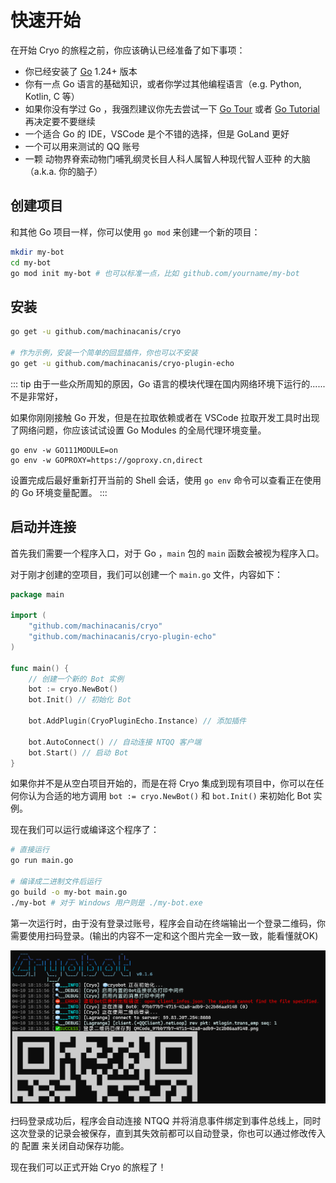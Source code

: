 # 快速开始 <Badge type="warning" text="beta" />

在开始 Cryo 的旅程之前，你应该确认已经准备了如下事项：
- 你已经安装了 [Go](https://go.dev/dl/) 1.24+ 版本
- 你有一点 Go 语言的基础知识，或者你学过其他编程语言（e.g. Python, Kotlin, C 等）
- 如果你没有学过 Go ，我强烈建议你先去尝试一下 [Go Tour](https://tour.golang.org/) 或者 [Go Tutorial](https://go.dev/doc/) 再决定要不要继续
- 一个适合 Go 的 IDE，VSCode 是个不错的选择，但是 GoLand 更好
- 一个可以用来测试的 QQ 账号
- 一颗 动物界脊索动物门哺乳纲灵长目人科人属智人种现代智人亚种 的大脑（a.k.a. 你的脑子）

## 创建项目

和其他 Go 项目一样，你可以使用 `go mod` 来创建一个新的项目：

```bash
mkdir my-bot
cd my-bot
go mod init my-bot # 也可以标准一点，比如 github.com/yourname/my-bot
```

## 安装

```bash
go get -u github.com/machinacanis/cryo

# 作为示例，安装一个简单的回显插件，你也可以不安装
go get -u github.com/machinacanis/cryo-plugin-echo
```

::: tip
由于一些众所周知的原因，Go 语言的模块代理在国内网络环境下运行的......不是非常好，

如果你刚刚接触 Go 开发，但是在拉取依赖或者在 VSCode 拉取开发工具时出现了网络问题，你应该试试设置 Go Modules 的全局代理环境变量。
```shell
go env -w GO111MODULE=on
go env -w GOPROXY=https://goproxy.cn,direct
```
设置完成后最好重新打开当前的 Shell 会话，使用 `go env` 命令可以查看正在使用的 Go 环境变量配置。
:::

## 启动并连接

首先我们需要一个程序入口，对于 Go ，`main` 包的 `main` 函数会被视为程序入口。

对于刚才创建的空项目，我们可以创建一个 `main.go` 文件，内容如下：

```go
package main

import (
	"github.com/machinacanis/cryo"
	"github.com/machinacanis/cryo-plugin-echo"
)

func main() {
	// 创建一个新的 Bot 实例
	bot := cryo.NewBot() 
	bot.Init() // 初始化 Bot

	bot.AddPlugin(CryoPluginEcho.Instance) // 添加插件

	bot.AutoConnect() // 自动连接 NTQQ 客户端
	bot.Start() // 启动 Bot
}
```

如果你并不是从空白项目开始的，而是在将 Cryo 集成到现有项目中，你可以在任何你认为合适的地方调用 `bot := cryo.NewBot()` 和 `bot.Init()` 来初始化 Bot 实例。

现在我们可以运行或编译这个程序了：

```bash
# 直接运行
go run main.go

# 编译成二进制文件后运行
go build -o my-bot main.go
./my-bot # 对于 Windows 用户则是 ./my-bot.exe
```

第一次运行时，由于没有登录过账号，程序会自动在终端输出一个登录二维码，你需要使用扫码登录。(输出的内容不一定和这个图片完全一致一致，能看懂就OK)

![扫码登录](./quick-start-pic-1.png)

扫码登录成功后，程序会自动连接 NTQQ 并将消息事件绑定到事件总线上，同时这次登录的记录会被保存，直到其失效前都可以自动登录，你也可以通过修改传入的 配置 来关闭自动保存功能。

现在我们可以正式开始 Cryo 的旅程了！